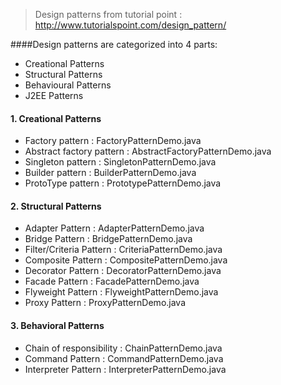 >Design patterns from tutorial point : http://www.tutorialspoint.com/design_pattern/

####Design patterns are categorized into 4 parts:

   - Creational Patterns
   - Structural Patterns
   - Behavioural Patterns
   - J2EE Patterns
   
#### 1. Creational Patterns

   - Factory pattern          : FactoryPatternDemo.java
   - Abstract factory pattern : AbstractFactoryPatternDemo.java
   - Singleton pattern        : SingletonPatternDemo.java
   - Builder pattern          : BuilderPatternDemo.java
   - ProtoType pattern        : PrototypePatternDemo.java
   
#### 2. Structural Patterns
   
   - Adapter Pattern         : AdapterPatternDemo.java
   - Bridge Pattern          : BridgePatternDemo.java
   - Filter/Criteria Pattern : CriteriaPatternDemo.java
   - Composite Pattern       : CompositePatternDemo.java
   - Decorator Pattern       : DecoratorPatternDemo.java
   - Facade Pattern          : FacadePatternDemo.java
   - Flyweight Pattern       : FlyweightPatternDemo.java
   - Proxy Pattern        : ProxyPatternDemo.java
   
#### 3. Behavioral Patterns

   - Chain of responsibility : ChainPatternDemo.java
   - Command Pattern         : CommandPatternDemo.java
   - Interpreter Pattern     : InterpreterPatternDemo.java